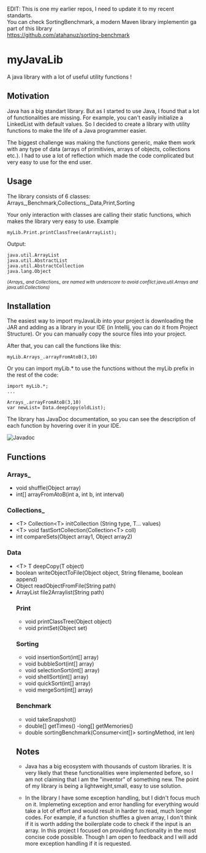EDIT: This is one my earlier repos, I need to update it to my recent standarts. <br>
You can check SortingBenchmark, a modern Maven library implementin ga part of this library <br>
https://github.com/atahanuz/sorting-benchmark

# myJavaLib

A java library with a lot of useful utility functions !

## Motivation

Java has a big standart library. But as I started to use Java, I found that a lot of functionalities are missing. For example, you can't easily initialize a LinkedList with default values. So I decided to create a library with utility functions to make the life of a Java programmer easier.

The biggest challenge was making the functions generic, make them work with any type of data (arrays of primitivies, arrays of objects, collections etc.). I had to use a lot of reflection which made the code complicated but very easy to use for the end user.

## Usage

The library consists of 6 classes: Arrays_,Benchmark,Collections_,Data,Print,Sorting

Your only interaction with classes are calling their static functions, which makes the library very easy to use. Example
```
myLib.Print.printClassTree(anArrayList);
```
Output:
```
java.util.ArrayList
java.util.AbstractList
java.util.AbstractCollection
java.lang.Object
```
<sub>*(Arrays_ and Collections_ are named with underscore to avoid conflict java.util.Arrays and java.util.Collections)*</sub>
## Installation

The easiest way to import myJavaLib into your project is downloading the JAR and adding as a library in your IDE (in Intellij, you can do it from Project Structure). Or you can manually copy the source files into your project.

After that, you can call the functions like this:
```
myLib.Arrays_.arrayFromAtoB(3,10)
```
Or you can import myLib.* to use the functions without the myLib prefix in the rest of the code:
```
import myLib.*;
...

Arrays_.arrayFromAtoB(3,10)
var newList= Data.deepCopy(oldList);
```

The library has JavaDoc documentation, so you can see the description of each function by hovering over it in your IDE.

![Javadoc](https://i.imgur.com/s9TiaML.png)

## Functions

### Arrays_
- void shuffle(Object array)
- int[] arrayFromAtoB(int a, int b, int interval)
### Collections_
- &lt;T&gt; Collection&lt;T&gt; initCollection
(String type, T... values)
- &lt;T&gt; void fastSortCollection(Collection&lt;T&gt; coll)
- int compareSets(Object array1, Object array2)
### Data
- &lt;T&gt; T deepCopy(T object)
- boolean writeObjectToFile(Object object, String filename, boolean append)
- Object readObjectFromFile(String path)
- ArrayList<Object> file2Arraylist(String path)
### Print
- void printClassTree(Object object)
- void printSet(Object set) 
### Sorting
- void insertionSort(int[] array)
- void bubbleSort(int[] array)
- void selectionSort(int[] array)
- void shellSort(int[] array)
- void quickSort(int[] array)
- void mergeSort(int[] array)
### Benchmark
- void takeSnapshot() 
- double[] getTimes()
 -long[] getMemories() 
- double sortingBenchmark(Consumer<int[]> sortingMethod, int len)


## Notes

- Java has a big ecosystem with thousands of custom libraries. It is very likely that these functionalities were implemented before, so I am not claiming that I am the "inventor" of something new. The point of my library is being a lightweight,small, easy to use solution.


- In the library I have some exception handling, but I didn't focus much on it. Implemeting exception and error handling for everything would take a lot of effort and would result in harder to read, much longer codes. For example, if a function shuffles a given array, I don't think if it is worth adding the boilerplate code to check if the input is an array. In this project I focused on providing functionality in the most concise code possible. Though I am open to feedback and I will add more exception handling if it is requested.





